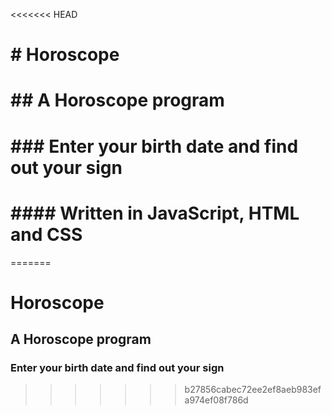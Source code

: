 <<<<<<< HEAD
# \# Horoscope

# \## A Horoscope program

# \### Enter your birth date and find out your sign

# \#### Written in JavaScript, HTML and CSS

=======
# Horoscope
## A Horoscope program
### Enter your birth date and find out your sign
>>>>>>> b27856cabec72ee2ef8aeb983efa974ef08f786d
